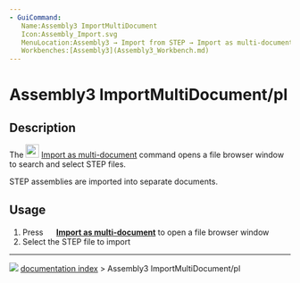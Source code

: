 ```yaml
---
- GuiCommand:
   Name:Assembly3 ImportMultiDocument
   Icon:Assembly_Import.svg
   MenuLocation:Assembly3 → Import from STEP → Import as multi-document
   Workbenches:[Assembly3](Assembly3_Workbench.md)
---
```


# Assembly3 ImportMultiDocument/pl

## Description

The <img alt="" src=images/Assembly_ImportMulti.svg‎‎  style="width:24px;"> [Import as multi-document](Assembly3_ImportMultiDocument.md) command opens a file browser window to search and select STEP files.

STEP assemblies are imported into separate documents.

## Usage

1.  Press **<img src="images/Assembly_ImportMulti.svg‎‎" width=16px> [Import as multi-document](Assembly3_ImportMultiDocument.md)** to open a file browser window
2.  Select the STEP file to import



---
![](images/Button_right.svg) [documentation index](../README.md) > Assembly3 ImportMultiDocument/pl
